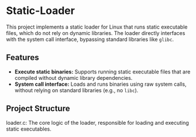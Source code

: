 # Static-Loader

This project implements a static loader for Linux that runs static executable files, which do not rely on dynamic libraries. The loader directly interfaces with the system call interface, bypassing standard libraries like `glibc`.
## Features
- **Execute static binaries:** Supports running static executable files that are compiled without dynamic library dependencies.
- **System call interface:** Loads and runs binaries using raw system calls, without relying on standard libraries (e.g., no `libc`).

## Project Structure
loader.c: The core logic of the loader, responsible for loading and executing static executables.
